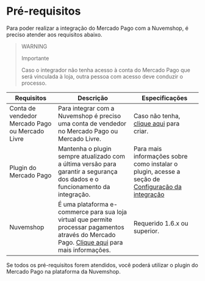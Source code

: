 # Pré-requisitos

Para poder realizar a integração do Mercado Pago com a Nuvemshop, é preciso atender aos requisitos abaixo.

> WARNING
>
> Importante
>
> Caso o integrador não tenha acesso à conta do Mercado Pago que será vinculada à loja, outra pessoa com acesso deve conduzir o processo.

| Requisitos | Descrição | Especificações |
|---|---|---|
| Conta de vendedor Mercado Pago ou Mercado Livre | Para integrar com a Nuvemshop é preciso uma conta de vendedor no Mercado Pago ou Mercado Livre. | Caso não tenha, [clique aqui](https://www.mercadopago[FAKER][URL][DOMAIN]/hub/registration/landing) para criar. |
| Plugin do Mercado Pago | Mantenha o plugin sempre atualizado com a última versão para garantir a segurança dos dados e o funcionamento da integração. | Para mais informações sobre como instalar o plugin, acesse a seção de [Configuração da integração](/developers/pt/docs/nuvemshop/integration) |
| Nuvemshop | É uma plataforma e-commerce para sua loja virtual que permite processar pagamentos através do Mercado Pago. [Clique aqui](https://www.nuvemshop.com.br/) para mais informações. | Requerido 1.6.x ou superior. |

Se todos os pré-requisitos forem atendidos, você poderá utilizar o plugin do Mercado Pago na plataforma da Nuvemshop.